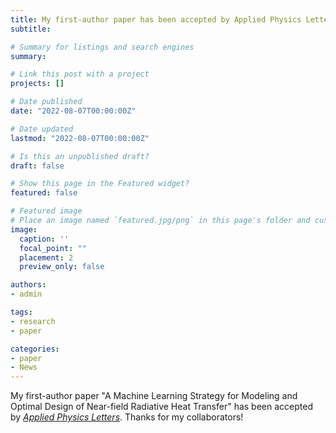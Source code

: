 ```yaml
---
title: My first-author paper has been accepted by Applied Physics Letters!
subtitle:

# Summary for listings and search engines
summary: 

# Link this post with a project
projects: []

# Date published
date: "2022-08-07T00:00:00Z"

# Date updated
lastmod: "2022-08-07T00:00:00Z"

# Is this an unpublished draft?
draft: false

# Show this page in the Featured widget?
featured: false

# Featured image
# Place an image named `featured.jpg/png` in this page's folder and customize its options here.
image:
  caption: ''
  focal_point: ""
  placement: 2
  preview_only: false

authors:
- admin

tags:
- research
- paper

categories:
- paper
- News
---
```


My first-author paper "A Machine Learning Strategy for Modeling and Optimal Design of Near-field Radiative Heat Transfer" has been accepted by *[Applied Physics Letters](https://aip.scitation.org/journal/apl)*. Thanks for my collaborators!
